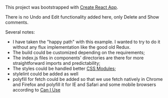 This project was bootstrapped with [Create React App](https://github.com/facebookincubator/create-react-app).

There is no Undo and Edit functionality added here, only Delete and Show comments.

Several notes:
  * I have taken the "happy path" with this example. I wanted to try to do it without any flux implementation like the good old Redux. 
  * The build could be customized depending on the requirements;
  * The index.js files in components' directories are there for more straightforward imports and predictability;
  * The styles could be handled better [CSS Modules](http://javascriptplayground.com/blog/2016/06/css-modules-webpack-react/);
  * stylelint could be added as well
  * polyfill for fetch could be added so that we use fetch natively in Chrome and Firefox and polyfill it for IE and Safari and some mobile browsers according to [Can I Use](http://caniuse.com/#search=fetch)